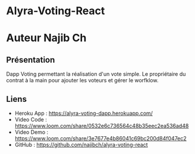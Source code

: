 # Alyra-Voting-React
# Auteur Najib Ch
## Présentation

Dapp Voting permettant la réalisation d'un vote simple.
Le propriétaire du contrat à la main pour ajouter les voteurs et gérer le worfklow.

## Liens

- Heroku App : https://alyra-voting-dapp.herokuapp.com/
- Video Code : https://www.loom.com/share/0532e6c736564c48b35eec2ea536ad48
- Video Demo : https://www.loom.com/share/3e7677e4b86041c69bc200d84f047ec2
- GitHub : https://github.com/najibch/alyra-voting-react
